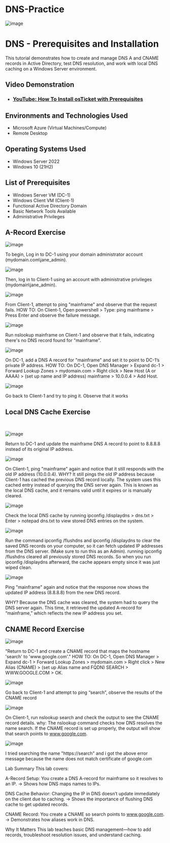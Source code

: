 # DNS-Practice
<p align="center">
  
![image](https://github.com/user-attachments/assets/f252cd1b-789a-47c2-9fc3-e420490c815f)

</p>

<h1>DNS - Prerequisites and Installation</h1>
This tutorial demonstrates how to create and manage DNS A and CNAME records in Active Directory, test DNS resolution, and work with local DNS caching on a Windows Server environment.<br />


<h2>Video Demonstration</h2>

- ### [YouTube: How To Install osTicket with Prerequisites](https://www.youtube.com)

<h2>Environments and Technologies Used</h2>

- Microsoft Azure (Virtual Machines/Compute)
- Remote Desktop

<h2>Operating Systems Used </h2>

- Windows Server 2022
- Windows 10 (21H2)

<h2>List of Prerequisites</h2>

- Windows Server VM (DC-1)
- Windows Client VM (Client-1)
- Functional Active Directory Domain
- Basic Network Tools Available
- Administrative Privileges

<h2>A-Record Exercise</h2>

<p>
  
![image](https://github.com/user-attachments/assets/a9fc5771-0045-4f64-8e01-551feec7e98f)

To begin, Log in to DC-1 using your domain administrator account (mydomain.com\jane_admin).

![image](https://github.com/user-attachments/assets/c60d2e05-8fc2-4810-9db0-04b37d639431)

Then, log in to Client-1 using an account with administrative privileges (mydomain\jane_admin).

![image](https://github.com/user-attachments/assets/e7a6b86f-0cfd-4e69-828f-12fc8c8e72fa)

From Client-1, attempt to ping "mainframe" and observe that the request fails.
HOW TO:
On Client-1, Open powershell > Type: ping mainframe > Press Enter and observe the failure message.

![image](https://github.com/user-attachments/assets/b3ba09f6-336a-4d5a-9041-c6c02ecb1956)

Run nslookup mainframe on Client-1 and observe that it fails, indicating there's no DNS record found for "mainframe".

</p>
<p>

![image](https://github.com/user-attachments/assets/9d78c547-4f2f-4430-ad1f-52ccb9cb2227)
  
On DC-1, add a DNS A record for "mainframe" and set it to point to DC-1’s private IP address.
HOW TO:
On DC-1, Open DNS Manager > Expand dc-1 > Forward Lookup Zones > mydomain.com > Right click  > New Host (A or AAAA) > (set up name and IP address) mainframe > 10.0.0.4 > Add Host. 

![image](https://github.com/user-attachments/assets/f4af5c1a-5f0b-49d1-ad4e-50ebce6fe2e3)

Go back to Client-1 and try to ping it. Observe that it works

<h2>Local DNS Cache Exercise</h2>

</p>
<br />

<p>

![image](https://github.com/user-attachments/assets/532791cb-b44d-448c-90e2-074cd5208c8a)
  
Return to DC-1 and update the mainframe DNS A record to point to 8.8.8.8 instead of its original IP address.

![image](https://github.com/user-attachments/assets/25233fd8-9050-4150-b933-14a9b8c7e794)

On Client-1, ping "mainframe" again and notice that it still responds with the old IP address (10.0.0.4).
WHY?
It still pings the old IP address because Client-1 has cached the previous DNS record locally. The system uses this cached entry instead of querying the DNS server again. This is known as the local DNS cache, and it remains valid until it expires or is manually cleared. 

![image](https://github.com/user-attachments/assets/76ab5726-e04d-4d98-b039-cfb46ba967ed)

Check the local DNS cache by running ipconfig /displaydns > dns.txt > Enter > notepad dns.txt to view stored DNS entries on the system.

![image](https://github.com/user-attachments/assets/7f580c39-cb11-4755-afaf-4cc43918b705)

Run the command ipconfig /flushdns and ipconfig /displaydns to clear the saved DNS records on your computer, so it can fetch updated IP addresses from the DNS server. (Make sure to run this as an Admin). running ipconfig /flushdns cleared all previously stored DNS records. So when you run ipconfig /displaydns afterward, the cache appears empty since it was just wiped clean.

![image](https://github.com/user-attachments/assets/4e76f5b1-8834-4787-89a6-83d8636e5fe7)

Ping "mainframe" again and notice that the response now shows the updated IP address (8.8.8.8) from the new DNS record.

WHY?
Because the DNS cache was cleared, the system had to query the DNS server again. This time, it retrieved the updated A-record for “mainframe,” which reflects the new IP address you set.


<h2>CNAME Record Exercise</h2>
<p>
  
![image](https://github.com/user-attachments/assets/97cbf70e-15a7-4fe5-b959-6bc36b5a60b4)

</p>
<p>
"Return to DC-1 and create a CNAME record that maps the hostname 'search' to 'www.google.com'."
HOW TO:
On DC-1, Open DNS Manager > Expand dc-1 > Forward Lookup Zones > mydomain.com > Right click  > New Alias (CNAME) > (set up Alias name and FQDN) SEARCH > WWW.GOOGLE.COM > OK.  

![image](https://github.com/user-attachments/assets/b7d4d8b5-8079-4f1d-b11c-83d9c7e9332d)

Go back to Client-1 and attempt to ping “search”, observe the results of the CNAME record

![image](https://github.com/user-attachments/assets/126e8fb3-d9ea-40b1-887b-c4360a03cb20)

On Client-1, run nslookup search and check the output to see the CNAME record details.
why:
The nslookup command checks how DNS resolves the name search. If the CNAME record is set up properly, the output will show that search points to www.google.com.

![image](https://github.com/user-attachments/assets/ec3fdab6-c98a-481d-8ea8-643537157d0c)

I tried searching the name "https://search" and i got the above error message because the name does not match certificate of google.com

Lab Summary 
This lab covers:

A-Record Setup: You create a DNS A-record for mainframe so it resolves to an IP.
→ Shows how DNS maps names to IPs.

DNS Cache Behavior: Changing the IP in DNS doesn’t update immediately on the client due to caching.
→ Shows the importance of flushing DNS cache to get updated records.

CNAME Record: You create a CNAME so search points to www.google.com.
→ Demonstrates how aliases work in DNS.

Why It Matters
This lab teaches basic DNS management—how to add records, troubleshoot resolution issues, and understand caching.
</p>

<br />
